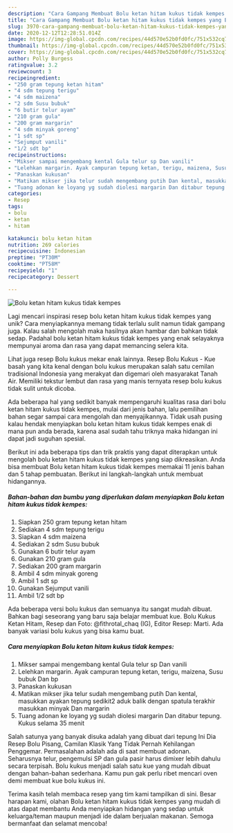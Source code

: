 ```yaml
---
description: "Cara Gampang Membuat Bolu ketan hitam kukus tidak kempes yang Enak Banget"
title: "Cara Gampang Membuat Bolu ketan hitam kukus tidak kempes yang Enak Banget"
slug: 3970-cara-gampang-membuat-bolu-ketan-hitam-kukus-tidak-kempes-yang-enak-banget
date: 2020-12-12T12:28:51.014Z
image: https://img-global.cpcdn.com/recipes/44d570e52b0fd0fc/751x532cq70/bolu-ketan-hitam-kukus-tidak-kempes-foto-resep-utama.jpg
thumbnail: https://img-global.cpcdn.com/recipes/44d570e52b0fd0fc/751x532cq70/bolu-ketan-hitam-kukus-tidak-kempes-foto-resep-utama.jpg
cover: https://img-global.cpcdn.com/recipes/44d570e52b0fd0fc/751x532cq70/bolu-ketan-hitam-kukus-tidak-kempes-foto-resep-utama.jpg
author: Polly Burgess
ratingvalue: 3.2
reviewcount: 3
recipeingredient:
- "250 gram tepung ketan hitam"
- "4 sdm tepung terigu"
- "4 sdm maizena"
- "2 sdm Susu bubuk"
- "6 butir telur ayam"
- "210 gram gula"
- "200 gram margarin"
- "4 sdm minyak goreng"
- "1 sdt sp"
- "Sejumput vanili"
- "1/2 sdt bp"
recipeinstructions:
- "Mikser sampai mengembang kental Gula telur sp Dan vanili"
- "Lelehkan margarin. Ayak campuran tepung ketan, terigu, maizena, Susu bubuk Dan bp"
- "Panaskan kukusan"
- "Matikan mikser jika telur sudah mengembang putih Dan kental, masukkan ayakan tepung sedikit2 aduk balik dengan spatula terakhir masukkan minyak Dan margarin"
- "Tuang adonan ke loyang yg sudah diolesi margarin Dan ditabur tepung. Kukus selama 35 menit"
categories:
- Resep
tags:
- bolu
- ketan
- hitam

katakunci: bolu ketan hitam 
nutrition: 269 calories
recipecuisine: Indonesian
preptime: "PT30M"
cooktime: "PT58M"
recipeyield: "1"
recipecategory: Dessert

---
```



![Bolu ketan hitam kukus tidak kempes](https://img-global.cpcdn.com/recipes/44d570e52b0fd0fc/751x532cq70/bolu-ketan-hitam-kukus-tidak-kempes-foto-resep-utama.jpg)

Lagi mencari inspirasi resep bolu ketan hitam kukus tidak kempes yang unik? Cara menyiapkannya memang tidak terlalu sulit namun tidak gampang juga. Kalau salah mengolah maka hasilnya akan hambar dan bahkan tidak sedap. Padahal bolu ketan hitam kukus tidak kempes yang enak selayaknya mempunyai aroma dan rasa yang dapat memancing selera kita.

Lihat juga resep Bolu kukus mekar enak lainnya. Resep Bolu Kukus - Kue basah yang kita kenal dengan bolu kukus merupakan salah satu cemilan tradisional Indonesia yang merakyat dan digemari oleh masyarakat Tanah Air. Memiliki tekstur lembut dan rasa yang manis ternyata resep bolu kukus tidak sulit untuk dicoba.

Ada beberapa hal yang sedikit banyak mempengaruhi kualitas rasa dari bolu ketan hitam kukus tidak kempes, mulai dari jenis bahan, lalu pemilihan bahan segar sampai cara mengolah dan menyajikannya. Tidak usah pusing kalau hendak menyiapkan bolu ketan hitam kukus tidak kempes enak di mana pun anda berada, karena asal sudah tahu triknya maka hidangan ini dapat jadi suguhan spesial.


Berikut ini ada beberapa tips dan trik praktis yang dapat diterapkan untuk mengolah bolu ketan hitam kukus tidak kempes yang siap dikreasikan. Anda bisa membuat Bolu ketan hitam kukus tidak kempes memakai 11 jenis bahan dan 5 tahap pembuatan. Berikut ini langkah-langkah untuk membuat hidangannya.

<!--inarticleads1-->

##### Bahan-bahan dan bumbu yang diperlukan dalam menyiapkan Bolu ketan hitam kukus tidak kempes:

1. Siapkan 250 gram tepung ketan hitam
1. Sediakan 4 sdm tepung terigu
1. Siapkan 4 sdm maizena
1. Sediakan 2 sdm Susu bubuk
1. Gunakan 6 butir telur ayam
1. Gunakan 210 gram gula
1. Sediakan 200 gram margarin
1. Ambil 4 sdm minyak goreng
1. Ambil 1 sdt sp
1. Gunakan Sejumput vanili
1. Ambil 1/2 sdt bp


Ada beberapa versi bolu kukus dan semuanya itu sangat mudah dibuat. Bahkan bagi seseorang yang baru saja belajar membuat kue. Bolu Kukus Ketan Hitam, Resep dan Foto: @fithrotal_chaq (IG), Editor Resep: Marti. Ada banyak variasi bolu kukus yang bisa kamu buat. 

<!--inarticleads2-->

##### Cara menyiapkan Bolu ketan hitam kukus tidak kempes:

1. Mikser sampai mengembang kental Gula telur sp Dan vanili
1. Lelehkan margarin. Ayak campuran tepung ketan, terigu, maizena, Susu bubuk Dan bp
1. Panaskan kukusan
1. Matikan mikser jika telur sudah mengembang putih Dan kental, masukkan ayakan tepung sedikit2 aduk balik dengan spatula terakhir masukkan minyak Dan margarin
1. Tuang adonan ke loyang yg sudah diolesi margarin Dan ditabur tepung. Kukus selama 35 menit


Salah satunya yang banyak disuka adalah yang dibuat dari tepung Ini Dia Resep Bolu Pisang, Camilan Klasik Yang Tidak Pernah Kehilangan Penggemar. Permasalahan adalah ada di saat membuat adonan. Seharusnya telur, pengemulsi SP dan gula pasir harus dimixer lebih dahulu secara terpisah. Bolu kukus menjadi salah satu kue yang mudah dibuat dengan bahan-bahan sederhana. Kamu pun gak perlu ribet mencari oven demi membuat kue bolu kukus ini. 

Terima kasih telah membaca resep yang tim kami tampilkan di sini. Besar harapan kami, olahan Bolu ketan hitam kukus tidak kempes yang mudah di atas dapat membantu Anda menyiapkan hidangan yang sedap untuk keluarga/teman maupun menjadi ide dalam berjualan makanan. Semoga bermanfaat dan selamat mencoba!
